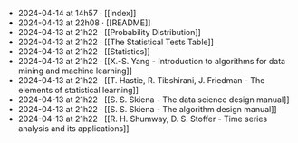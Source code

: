- 2024-04-14 at 14h57 · [[index]]
- 2024-04-13 at 22h08 · [[README]]
- 2024-04-13 at 21h22 · [[Probability Distribution]]
- 2024-04-13 at 21h22 · [[The Statistical Tests Table]]
- 2024-04-13 at 21h22 · [[Statistics]]
- 2024-04-13 at 21h22 · [[X.-S. Yang - Introduction to algorithms for data mining and machine learning]]
- 2024-04-13 at 21h22 · [[T. Hastie, R. Tibshirani, J. Friedman - The elements of statistical learning]]
- 2024-04-13 at 21h22 · [[S. S. Skiena - The data science design manual]]
- 2024-04-13 at 21h22 · [[S. S. Skiena - The algorithm design manual]]
- 2024-04-13 at 21h22 · [[R. H. Shumway, D. S. Stoffer - Time series analysis and its applications]]
